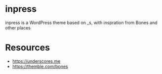 inpress
===

inpress is a WordPress theme based on _s, with inspration from Bones and other places

Resources
==

* https://underscores.me
* https://themble.com/bones